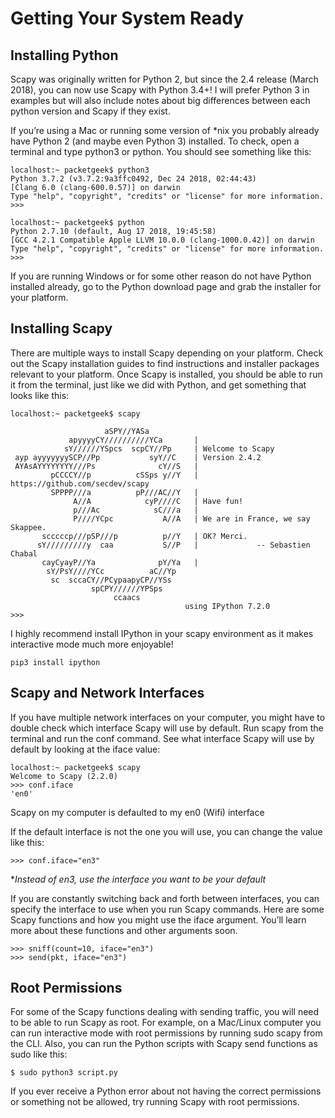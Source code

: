 # Getting Your System Ready
## Installing Python
Scapy was originally written for Python 2, but since the 2.4 release (March 2018), you can now use Scapy with Python 3.4+! I will prefer Python 3 in examples but will also include notes about big differences between each python version and Scapy if they exist.

If you’re using a Mac or running some version of *nix you probably already have Python 2 (and maybe even Python 3) installed. To check, open a terminal and type python3 or python. You should see something like this:


```
localhost:~ packetgeek$ python3
Python 3.7.2 (v3.7.2:9a3ffc0492, Dec 24 2018, 02:44:43)
[Clang 6.0 (clang-600.0.57)] on darwin
Type "help", "copyright", "credits" or "license" for more information.
>>>
```

```
localhost:~ packetgeek$ python
Python 2.7.10 (default, Aug 17 2018, 19:45:58)
[GCC 4.2.1 Compatible Apple LLVM 10.0.0 (clang-1000.0.42)] on darwin
Type "help", "copyright", "credits" or "license" for more information.
>>>
```

If you are running Windows or for some other reason do not have Python installed already, go to the Python download page and grab the installer for your platform.

## Installing Scapy
There are multiple ways to install Scapy depending on your platform. Check out the Scapy installation guides to find instructions and installer packages relevant to your platform. Once Scapy is installed, you should be able to run it from the terminal, just like we did with Python, and get something that looks like this:

```
localhost:~ packetgeek$ scapy

                     aSPY//YASa
             apyyyyCY//////////YCa       |
            sY//////YSpcs  scpCY//Pp     | Welcome to Scapy
 ayp ayyyyyyySCP//Pp           syY//C    | Version 2.4.2
 AYAsAYYYYYYYY///Ps              cY//S   |
         pCCCCY//p          cSSps y//Y   | https://github.com/secdev/scapy
         SPPPP///a          pP///AC//Y   |
              A//A            cyP////C   | Have fun!
              p///Ac            sC///a   |
              P////YCpc           A//A   | We are in France, we say Skappee.
       scccccp///pSP///p          p//Y   | OK? Merci.
      sY/////////y  caa           S//P   |             -- Sebastien Chabal
       cayCyayP//Ya              pY/Ya   |
        sY/PsY////YCc          aC//Yp
         sc  sccaCY//PCypaapyCP//YSs
                  spCPY//////YPSps
                       ccaacs
                                       using IPython 7.2.0
>>>
```

I highly recommend install IPython in your scapy environment as it makes interactive mode much more enjoyable!

```
pip3 install ipython
```

## Scapy and Network Interfaces
If you have multiple network interfaces on your computer, you might have to double check which interface Scapy will use by default. Run scapy from the terminal and run the conf command. See what interface Scapy will use by default by looking at the iface value:

```
localhost:~ packetgeek$ scapy
Welcome to Scapy (2.2.0)
>>> conf.iface
'en0'
```

Scapy on my computer is defaulted to my en0 (Wifi) interface

If the default interface is not the one you will use, you can change the value like this:

```
>>> conf.iface="en3"
```
**Instead of en3, use the interface you want to be your default*


If you are constantly switching back and forth between interfaces, you can specify the interface to use when you run Scapy commands. Here are some Scapy functions and how you might use the iface argument. You’ll learn more about these functions and other arguments soon.

```
>>> sniff(count=10, iface="en3")
>>> send(pkt, iface="en3")
```

## Root Permissions
For some of the Scapy functions dealing with sending traffic, you will need to be able to run Scapy as root. For example, on a Mac/Linux computer you can run interactive mode with root permissions by running sudo scapy from the CLI. Also, you can run the Python scripts with Scapy send functions as sudo like this:

```
$ sudo python3 script.py
```

If you ever receive a Python error about not having the correct permissions or something not be allowed, try running Scapy with root permissions.


